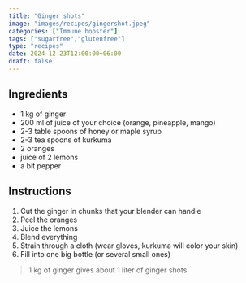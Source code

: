 ```yaml
---
title: "Ginger shots"
image: "images/recipes/gingershot.jpeg"
categories: ["Immune booster"]
tags: ["sugarfree","glutenfree"]
type: "recipes"
date: 2024-12-23T12:00:00+06:00
draft: false
---
```


## Ingredients

- 1 kg of ginger
- 200 ml of juice of your choice (orange, pineapple, mango)
- 2-3 table spoons of honey or maple syrup
- 2-3 tea spoons of kurkuma
- 2 oranges
- juice of 2 lemons
- a bit pepper

## Instructions

1. Cut the ginger in chunks that your blender can handle
2. Peel the oranges
3. Juice the lemons
4. Blend everything
5. Strain through a cloth (wear gloves, kurkuma will color your skin)
6. Fill into one big bottle (or several small ones)

> 1 kg of ginger gives about 1 liter of ginger shots.

